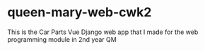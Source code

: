 # queen-mary-web-cwk2
This is the Car Parts Vue Django web app that I made for the web programming module in 2nd year QM
